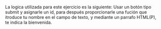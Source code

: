 La logica utilizada para este ejercicio es la siguiente: Usar un botón tipo submit y asignarle un id, para después proporcionarle una fución que itroduce tu nombre en el campo de texto, y mediante un parrafo HTML(P), te indica la bienvenida.